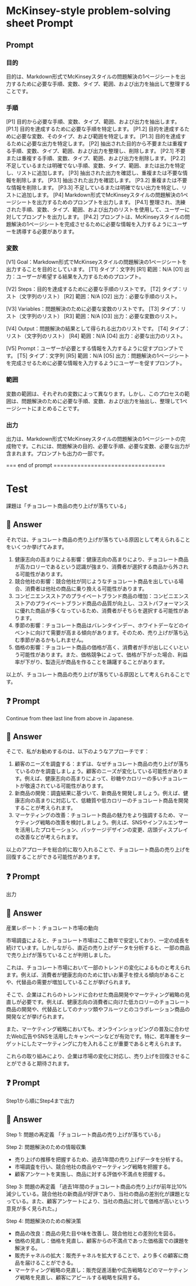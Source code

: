 # McKinsey-style problem-solving sheet Prompt

## Prompt
### 目的

目的は、Markdown形式でMcKinseyスタイルの問題解決の1ページシートを出力するために必要な手順、変数、タイプ、範囲、および出力を抽出して整理することです。

### 手順

[P1] 目的から必要な手順、変数、タイプ、範囲、および出力を抽出します。
[P1.1] 目的を達成するために必要な手順を特定します。
[P1.2] 目的を達成するために必要な変数、そのタイプ、および範囲を特定します。
[P1.3] 目的を達成するために必要な出力を特定します。
[P2] 抽出された目的から不要または重複する手順、変数、タイプ、範囲、および出力を整理し、削除します。
[P2.1] 不要または重複する手順、変数、タイプ、範囲、および出力を削除します。
[P2.2] 不足しているまたは明確でない手順、変数、タイプ、範囲、または出力を特定し、リストに追加します。
[P3] 抽出された出力を確認し、重複または不要な情報を削除します。
[P3.1] 抽出された出力を確認します。
[P3.2] 重複または不要な情報を削除します。
[P3.3] 不足しているまたは明確でない出力を特定し、リストに追加します。
[P4] Markdown形式でMcKinseyスタイルの問題解決の1ページシートを出力するためのプロンプトを出力します。
[P4.1] 整理され、洗練された手順、変数、タイプ、範囲、および出力のリストを使用して、ユーザーに対してプロンプトを出力します。
[P4.2] プロンプトは、McKinseyスタイルの問題解決の1ページシートを完成させるために必要な情報を入力するようにユーザーを誘導する必要があります。

### 変数

[V1] Goal：Markdown形式でMcKinseyスタイルの問題解決の1ページシートを出力することを目的としています。
[T1] タイプ：文字列
[R1] 範囲：N/A
[O1] 出力：ユーザーが希望する結果を入力するためのプロンプト。

[V2] Steps：目的を達成するために必要な手順のリストです。
[T2] タイプ：リスト（文字列のリスト）
[R2] 範囲：N/A
[O2] 出力：必要な手順のリスト。

[V3] Variables：問題解決のために必要な変数のリストです。
[T3] タイプ：リスト（文字列のリスト）
[R3] 範囲：N/A
[O3] 出力：必要な変数のリスト。

[V4] Output：問題解決の結果として得られる出力のリストです。
[T4] タイプ：リスト（文字列のリスト）
[R4] 範囲：N/A
[O4] 出力：必要な出力のリスト。

[V5] Prompt：ユーザーが必要とする情報を入力するように促すプロンプトです。
[T5] タイプ：文字列
[R5] 範囲：N/A
[O5] 出力：問題解決の1ページシートを完成させるために必要な情報を入力するようにユーザーを促すプロンプト。

### 範囲

変数の範囲は、それぞれの変数によって異なります。しかし、このプロセスの範囲は、問題解決のために必要な手順、変数、および出力を抽出し、整理して1ページシートにまとめることです。

### 出力

出力は、Markdown形式でMcKinseyスタイルの問題解決の1ページシートの完成物です。これには、問題解決の目的、必要な手順、必要な変数、必要な出力が含まれます。プロンプトも出力の一部です。

=== end of prompt =================================

# Test

課題は「チョコレート商品の売り上げが落ちている」

## 💬 Answer

それでは、チョコレート商品の売り上げが落ちている原因として考えられることをいくつか挙げてみます。

1. 健康志向の高まりによる影響：健康志向の高まりにより、チョコレート商品が高カロリーであるという認識が強まり、消費者が選択する商品から外される可能性があります。
2. 競合他社の影響：競合他社が同じようなチョコレート商品を出している場合、消費者は他社の商品に乗り換える可能性があります。
3. コンビニエンスストアのプライベートブランド商品の増加：コンビニエンスストアのプライベートブランド商品の品質が向上し、コストパフォーマンスに優れた商品が多くなっているため、消費者がそちらを選択する可能性があります。
4. 季節の影響：チョコレート商品はバレンタインデー、ホワイトデーなどのイベントに向けて需要が高まる傾向があります。そのため、売り上げが落ち込む季節があるかもしれません。
5. 価格の影響：チョコレート商品の価格が高く、消費者が手が出しにくいという可能性があります。また、価格競争によって、価格が下がった場合、利益率が下がり、製造元が商品を作ることを躊躇することがあります。

以上が、チョコレート商品の売り上げが落ちている原因として考えられることです。

## ❓ Prompt

Continue from thee last line from above in Japanese.

## 💬 Answer

そこで、私がお勧めするのは、以下のようなアプローチです：

1. 顧客のニーズを調査する：まずは、なぜチョコレート商品の売り上げが落ちているのかを調査しましょう。顧客のニーズが変化している可能性があります。例えば、健康志向の高まりによって、砂糖やカロリーの多いチョコレートが敬遠されている可能性があります。
2. 新商品の開発：調査結果に基づいて、新商品を開発しましょう。例えば、健康志向の高まりに対応して、低糖質や低カロリーのチョコレート商品を開発することが考えられます。
3. マーケティングの改善：チョコレート商品の魅力をより強調するため、マーケティング戦略の改善を検討しましょう。例えば、SNSやインフルエンサーを活用したプロモーション、パッケージデザインの変更、店頭ディスプレイの改善などが考えられます。

以上のアプローチを総合的に取り入れることで、チョコレート商品の売り上げを回復することができる可能性があります。


## ❓ Prompt

出力

## 💬 Answer

産業レポート：チョコレート市場の動向

市場調査によると、チョコレート市場はここ数年で安定しており、一定の成長を続けています。しかしながら、直近の売り上げデータを分析すると、一部の商品で売り上げが落ちていることが判明しました。

これは、チョコレート市場において一部のトレンドの変化によるものと考えられます。例えば、消費者が健康志向のために甘いお菓子を控える傾向があることや、代替品の需要が増加していることが挙げられます。

そこで、企業はこれらのトレンドに合わせた商品開発やマーケティング戦略の見直しが必要です。例えば、健康志向の消費者に向けた低カロリーのチョコレート商品の開発や、代替品としてのナッツ類やフルーツとのコラボレーション商品の開発などが挙げられます。

また、マーケティング戦略においても、オンラインショッピングの普及に合わせたWeb広告やSNSを活用したキャンペーンなどが有効です。特に、若年層をターゲットにしたマーケティングに力を入れることが重要であると考えられます。

これらの取り組みにより、企業は市場の変化に対応し、売り上げを回復させることができると期待されます。

## ❓ Prompt

Step1から順にStep4まで出力

## 💬 Answer

Step 1: 問題の再定義 「チョコレート商品の売り上げが落ちている」

Step 2: 問題解決のための情報収集
- 売り上げの推移を把握するため、過去1年間の売り上げデータを分析する。
- 市場調査を行い、競合他社の商品やマーケティング戦略を把握する。
- 顧客アンケートを実施し、商品に対する評価や不満点を把握する。

Step 3: 問題の再定義 「過去1年間のチョコレート商品の売り上げが前年比10%減少している。競合他社の新商品が好評であり、当社の商品の差別化が課題となっている。また、顧客アンケートにより、当社の商品に対して価格が高いという意見が多く見られた。」

Step 4: 問題解決のための解決策
- 商品の改良：商品の見た目や味を改善し、競合他社との差別化を図る。
- 価格の見直し：価格を見直し、顧客からの不満点であった価格面での課題を解決する。
- 販売チャネルの拡大：販売チャネルを拡大することで、より多くの顧客に商品を届けることができる。
- マーケティング戦略の見直し：販売促進活動や広告戦略などのマーケティング戦略を見直し、顧客にアピールする戦略を採用する。